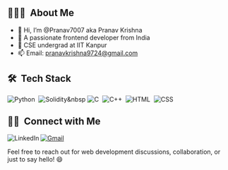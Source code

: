 ## 👨🏻‍💻 &nbsp;About Me

- 👋 Hi, I’m @Pranav7007 aka Pranav Krishna
- 👀 A passionate frontend developer from India
- 🏫 CSE undergrad at IIT Kanpur
- 📫 Email: pranavkrishna9724@gmail.com

## 🛠 &nbsp;Tech Stack

![Python](https://img.shields.io/badge/-Python-05122A?style=flat&logo=python)&nbsp;
![Solidity](https://img.shields.io/badge/-Solidity-05122A?style=flat&logo=solidity)&nbsp
![C](https://img.shields.io/badge/-C-05122A?style=flat&logo=C&logoColor=A8B9CC)&nbsp;
![C++](https://img.shields.io/badge/-C++-05122A?style=flat&logo=C%2B%2B&logoColor=00599C)&nbsp;
![HTML](https://img.shields.io/badge/-HTML-05122A?style=flat&logo=HTML5)&nbsp;
![CSS](https://img.shields.io/badge/-CSS-05122A?style=flat&logo=CSS3&logoColor=1572B6)&nbsp;





 ## 🤝🏻 &nbsp;Connect with Me

<a href="https://www.linkedin.com/in/pranav-krishna-9aa454283" target="_blank" title="LinkedIn">
  <img align="left" alt="LinkedIn" src="https://img.shields.io/badge/LinkedIn-0077B5?style=for-the-badge&logo=linkedin&logoColor=white" />
</a>

[![Gmail](https://img.shields.io/badge/-gmail-%23D14836?style=for-the-badge&logo=Gmail&logoColor=white)](mailto:21bcs089@iiitdmj.ac.in)


 
Feel free to reach out for web development discussions, collaboration, or just to say hello! 😄

